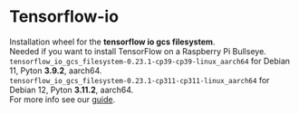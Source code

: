 # Tensorflow-io
Installation wheel for the **tensorflow io gcs filesystem**.<br/>
Needed if you want to install TensorFlow on a Raspberry Pi Bullseye.<br/>
`tensorflow_io_gcs_filesystem-0.23.1-cp39-cp39-linux_aarch64` for Debian 11, Pyton **3.9.2**, aarch64.<br/>
`tensorflow_io_gcs_filesystem-0.23.1-cp311-cp311-linux_aarch64` for Debian 12, Pyton **3.11.2**, aarch64.<br/>
For more info see our [guide](https://qengineering.eu/install-tensorflow-2.7-on-raspberry-64-os.html).<br/>
